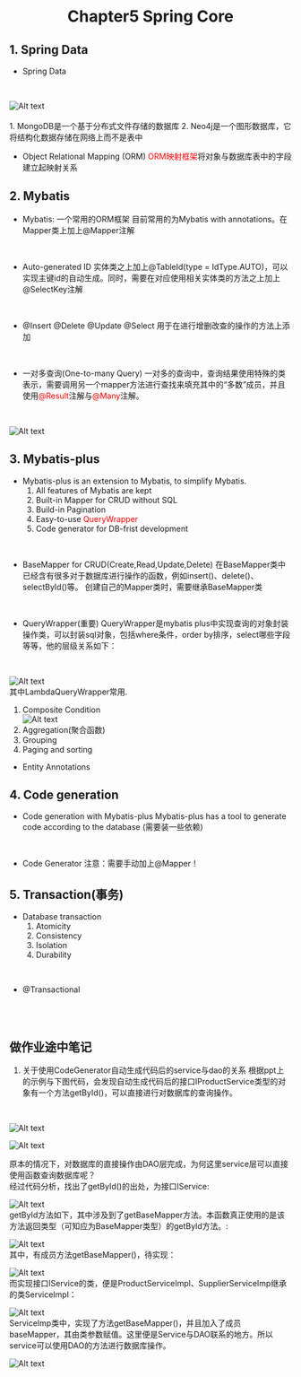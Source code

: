 # <center>Chapter5 Spring Core</center>
## 1. Spring Data
+ Spring Data
<br>

![Alt text](image.png)
<br><br>
    1. MongoDB是一个基于分布式文件存储的数据库
    2. Neo4j是一个图形数据库，它将结构化数据存储在网络上而不是表中
<br>

+ Object Relational Mapping (ORM)
<font color = red>ORM映射框架</font>将对象与数据库表中的字段建立起映射关系

## 2. Mybatis
+ Mybatis: 一个常用的ORM框架
目前常用的为Mybatis with annotations。在Mapper类上加上@Mapper注解
<br>

+ Auto-generated ID
实体类之上加上@TableId(type = IdType.AUTO)，可以实现主键id的自动生成。同时，需要在对应使用相关实体类的方法之上加上@SelectKey注解
<br>

+ @Insert @Delete @Update @Select
用于在进行增删改查的操作的方法上添加
<br>

+ 一对多查询(One-to-many Query)
一对多的查询中，查询结果使用特殊的类表示，需要调用另一个mapper方法进行查找来填充其中的“多数”成员，并且使用<font color = red>@Result</font>注解与<font color = red>@Many</font>注解。
<br>

![Alt text](image-1.png)


## 3. Mybatis-plus
+ Mybatis-plus is an extension to Mybatis, to simplify Mybatis.
    1. All features of Mybatis are kept
    2. Built-in Mapper for CRUD without SQL
    3. Build-in Pagination
    4. Easy-to-use <font color = red>QueryWrapper</font>
    5. Code generator for DB-frist development
<br>

+ BaseMapper for CRUD(Create,Read,Update,Delete)
在BaseMapper类中已经含有很多对于数据库进行操作的函数，例如insert()、delete()、selectById()等。
创建自己的Mapper类时，需要继承BaseMapper类
<br>

+ QueryWrapper(重要)
QueryWrapper是mybatis plus中实现查询的对象封装操作类，可以封装sql对象，包括where条件，order by排序，select哪些字段等等，他的层级关系如下：
<br>

![Alt text](image-2.png)
<br>
其中LambdaQueryWrapper常用.

   1. Composite Condition
    <br>
    ![Alt text](image-3.png)
    <br>
   2. Aggregation(聚合函数)
   3. Grouping
   4. Paging and sorting
    <br>

+ Entity Annotations

## 4. Code generation
+ Code generation with Mybatis-plus 
Mybatis-plus has a tool to generate code according to the database 
(需要装一些依赖)
<br>

+ Code Generator
注意：需要手动加上@Mapper！


## 5. Transaction(事务)
+ Database transaction
    1. Atomicity
    2. Consistency
    3. Isolation
    4. Durability
<br>

+ @Transactional


<br>
<br>

## 做作业途中笔记
1. 关于使用CodeGenerator自动生成代码后的service与dao的关系
根据ppt上的示例与下图代码，会发现自动生成代码后的接口IProductService类型的对象有一个方法getById()，可以直接进行对数据库的查询操作。
<br>

![Alt text](image-6.png)
<bt>

![Alt text](image-5.png)
<br>

原本的情况下，对数据库的直接操作由DAO层完成，为何这里service层可以直接使用函数查询数据库呢？<br>
经过代码分析，找出了getById()的出处，为接口IService:
<br>

![Alt text](image-7.png)
<br>
getById方法如下，其中涉及到了getBaseMapper方法。本函数真正使用的是该方法返回类型（可知应为BaseMapper类型）的getById方法。:
<br>

![Alt text](image-11.png)
<br>
其中，有成员方法getBaseMapper()，待实现：
<br>

![Alt text](image-8.png)
<br>
而实现接口IService的类，便是ProductServiceImpl、SupplierServiceImp继承的类ServiceImpl：
<br>

![Alt text](image-9.png)
<br>
ServiceImp类中，实现了方法getBaseMapper()，并且加入了成员baseMapper，其由类参数赋值。这里便是Service与DAO联系的地方。所以service可以使用DAO的方法进行数据库操作。
<br>

![Alt text](image-10.png)